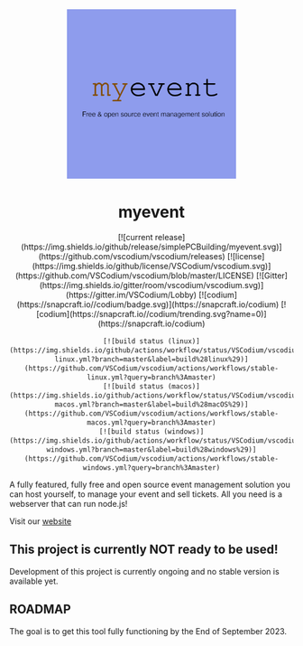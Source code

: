 <div id="title" align="center">
    <img src="./assets/logo.png" width="300">
    <h1>myevent</h1>
</div>

<div id="badges" align="center">
    [![current release](https://img.shields.io/github/release/simplePCBuilding/myevent.svg)](https://github.com/vscodium/vscodium/releases)
    [![license](https://img.shields.io/github/license/VSCodium/vscodium.svg)](https://github.com/VSCodium/vscodium/blob/master/LICENSE)
    [![Gitter](https://img.shields.io/gitter/room/vscodium/vscodium.svg)](https://gitter.im/VSCodium/Lobby)
    [![codium](https://snapcraft.io//codium/badge.svg)](https://snapcraft.io/codium)
    [![codium](https://snapcraft.io//codium/trending.svg?name=0)](https://snapcraft.io/codium)

    [![build status (linux)](https://img.shields.io/github/actions/workflow/status/VSCodium/vscodium/stable-linux.yml?branch=master&label=build%28linux%29)](https://github.com/VSCodium/vscodium/actions/workflows/stable-linux.yml?query=branch%3Amaster)
    [![build status (macos)](https://img.shields.io/github/actions/workflow/status/VSCodium/vscodium/stable-macos.yml?branch=master&label=build%28macOS%29)](https://github.com/VSCodium/vscodium/actions/workflows/stable-macos.yml?query=branch%3Amaster)
    [![build status (windows)](https://img.shields.io/github/actions/workflow/status/VSCodium/vscodium/stable-windows.yml?branch=master&label=build%28windows%29)](https://github.com/VSCodium/vscodium/actions/workflows/stable-windows.yml?query=branch%3Amaster)
</div>

A fully featured, fully free and open source event management solution you can host yourself, to manage your event and sell tickets. All you need is a webserver that can run node.js!

Visit our [website](https://myevent.janishutz.com)

## This project is currently NOT ready to be used! 
Development of this project is currently ongoing and no stable version is available yet. 


## ROADMAP
The goal is to get this tool fully functioning by the End of September 2023.